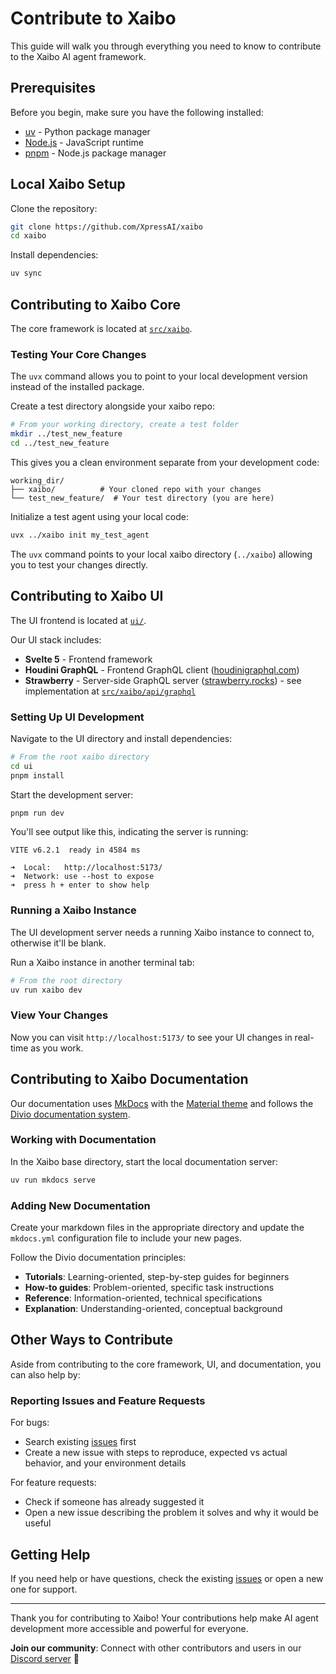 # Contribute to Xaibo

This guide will walk you through everything you need to know to contribute to the Xaibo AI agent framework.

## Prerequisites

Before you begin, make sure you have the following installed:

- [uv](https://docs.astral.sh/uv/) - Python package manager
- [Node.js](https://nodejs.org/) - JavaScript runtime
- [pnpm](https://pnpm.io/) - Node.js package manager

## Local Xaibo Setup

Clone the repository:

```bash
git clone https://github.com/XpressAI/xaibo
cd xaibo
```

Install dependencies:

```bash
uv sync
```

## Contributing to Xaibo Core

The core framework is located at [`src/xaibo`](https://github.com/XpressAI/xaibo/tree/main/src/xaibo).

### Testing Your Core Changes

The `uvx` command allows you to point to your local development version instead of the installed package.

Create a test directory alongside your xaibo repo:

```bash
# From your working directory, create a test folder
mkdir ../test_new_feature
cd ../test_new_feature
```

This gives you a clean environment separate from your development code:

```
working_dir/
├── xaibo/          # Your cloned repo with your changes
└── test_new_feature/  # Your test directory (you are here)
```

Initialize a test agent using your local code:

```bash
uvx ../xaibo init my_test_agent
```

The `uvx` command points to your local xaibo directory (`../xaibo`) allowing you to test your changes directly.

## Contributing to Xaibo UI

The UI frontend is located at [`ui/`](https://github.com/XpressAI/xaibo/tree/main/ui).

Our UI stack includes:
- **Svelte 5** - Frontend framework
- **Houdini GraphQL** - Frontend GraphQL client ([houdinigraphql.com](https://houdinigraphql.com/))
- **Strawberry** - Server-side GraphQL server ([strawberry.rocks](https://strawberry.rocks/)) - see implementation at [`src/xaibo/api/graphql`](https://github.com/XpressAI/xaibo/tree/main/ui/src/lib/graphql)

### Setting Up UI Development

Navigate to the UI directory and install dependencies:

```bash
# From the root xaibo directory
cd ui
pnpm install
```

Start the development server:

```bash
pnpm run dev
```

You'll see output like this, indicating the server is running:

```
VITE v6.2.1  ready in 4584 ms

➜  Local:   http://localhost:5173/
➜  Network: use --host to expose
➜  press h + enter to show help
```

### Running a Xaibo Instance

The UI development server needs a running Xaibo instance to connect to, otherwise it'll be blank.

Run a Xaibo instance in another terminal tab:

```bash
# From the root directory
uv run xaibo dev
```

### View Your Changes

Now you can visit `http://localhost:5173/` to see your UI changes in real-time as you work.

## Contributing to Xaibo Documentation

Our documentation uses [MkDocs](https://www.mkdocs.org/) with the [Material theme](https://squidfunk.github.io/mkdocs-material/) and follows the [Divio documentation system](https://docs.divio.com/documentation-system/).

### Working with Documentation

In the Xaibo base directory, start the local documentation server:

```bash
uv run mkdocs serve
```

### Adding New Documentation

Create your markdown files in the appropriate directory and update the `mkdocs.yml` configuration file to include your new pages.

Follow the Divio documentation principles:

- **Tutorials**: Learning-oriented, step-by-step guides for beginners
- **How-to guides**: Problem-oriented, specific task instructions
- **Reference**: Information-oriented, technical specifications
- **Explanation**: Understanding-oriented, conceptual background

## Other Ways to Contribute

Aside from contributing to the core framework, UI, and documentation, you can also help by:

### Reporting Issues and Feature Requests

For bugs:

- Search existing [issues](https://github.com/XpressAI/xaibo/issues) first
- Create a new issue with steps to reproduce, expected vs actual behavior, and your environment details

For feature requests:

- Check if someone has already suggested it
- Open a new issue describing the problem it solves and why it would be useful

## Getting Help

If you need help or have questions, check the existing [issues](https://github.com/XpressAI/xaibo/issues) or open a new one for support.

---

Thank you for contributing to Xaibo! Your contributions help make AI agent development more accessible and powerful for everyone.

**Join our community**: Connect with other contributors and users in our [Discord server](https://discord.gg/uASMzSSVKe) 🚀